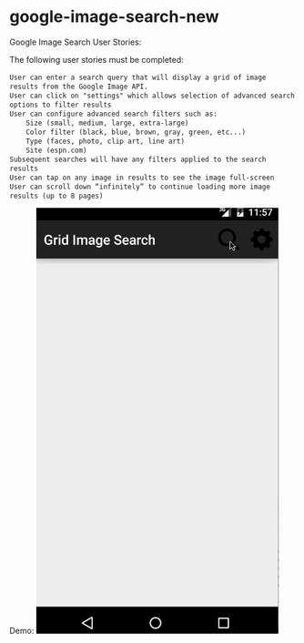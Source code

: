 # google-image-search-new
Google Image Search
User Stories:

The following user stories must be completed:

    User can enter a search query that will display a grid of image results from the Google Image API.
    User can click on "settings" which allows selection of advanced search options to filter results
    User can configure advanced search filters such as:
        Size (small, medium, large, extra-large)
        Color filter (black, blue, brown, gray, green, etc...)
        Type (faces, photo, clip art, line art)
        Site (espn.com)
    Subsequent searches will have any filters applied to the search results
    User can tap on any image in results to see the image full-screen
    User can scroll down “infinitely” to continue loading more image results (up to 8 pages)

Demo:
![alt tag](https://github.com/udag/google-image-search-new/blob/master/imagesearchdemo.gif)
